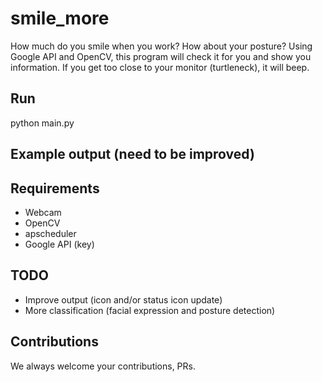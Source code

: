 # smile_more
How much do you smile when you work? How about your posture?
Using Google API and OpenCV, this program will check it for you and show you information.
If you get too close to your monitor (turtleneck), it will beep.

## Run
python main.py

## Example output (need to be improved)
## Requirements
- Webcam
- OpenCV
- apscheduler
- Google API (key)

## TODO
- Improve output (icon and/or status icon update)
- More classification (facial expression and posture detection)

## Contributions
We always welcome your contributions, PRs.